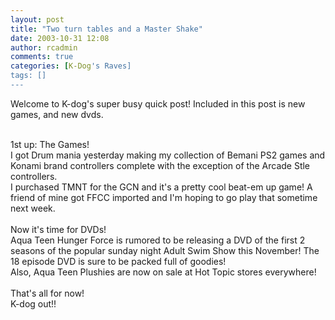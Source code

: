 ```yaml
---
layout: post
title: "Two turn tables and a Master Shake"
date: 2003-10-31 12:08
author: rcadmin
comments: true
categories: [K-Dog's Raves]
tags: []
---
```

Welcome to K-dog's super busy quick post! Included in this post is new games, and new dvds.
<br />

<br />
1st up: The Games!
<br />
I got Drum mania yesterday making my collection of Bemani PS2 games and Konami brand controllers complete with the exception of the Arcade Stle controllers.
<br />
I purchased TMNT for the GCN and it's a pretty cool beat-em up game! A friend of mine got FFCC imported and I'm hoping to go play that sometime next week.
<br />

<br />
Now it's time for DVDs!
<br />
Aqua Teen Hunger Force is rumored to be releasing a DVD of the first 2 seasons of the popular sunday night Adult Swim Show this November! The 18 episode DVD is sure to be packed full of goodies!
<br />
Also, Aqua Teen Plushies are now on sale at Hot Topic stores everywhere!
<br />

<br />
That's all for now!
<br />
K-dog out!!
